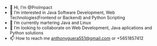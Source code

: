 - 👋 Hi, I’m @ProImpact
- 👀 I’m interested in Java Software Development, Web Technologies(Frontend or Backend) and Python Scripting
- 🌱 I’m currently martering Java and Linux
- 💞️ I’m looking to collaborate on Web Development, Java aplications and Python solutions
- 📫 How to reach me anthonyguera551@gmail.com or +5651857412

